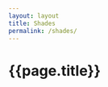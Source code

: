 ```yaml
---
layout: layout
title: Shades
permalink: /shades/
---
```


# {{page.title}}

<style>
    svg {
        color: #fd6429;
        fill: #275287;
    }
</style>


<svg viewbox="0 0 100 100">
    <use xlink:href="/svg/sprite.svg#shades-single"></use>
</svg>